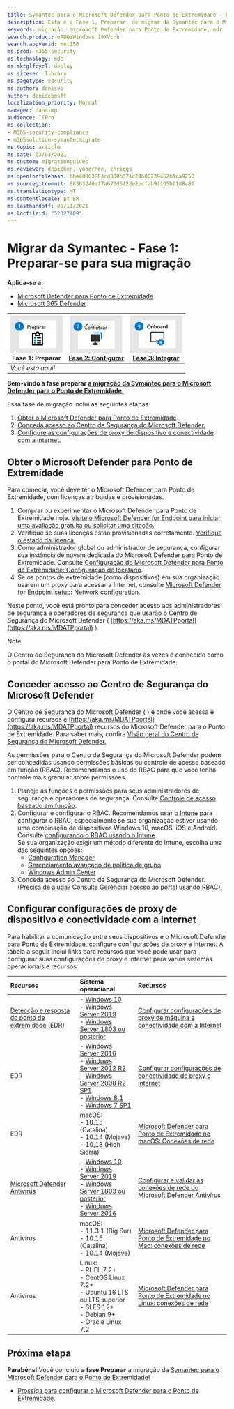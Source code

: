 ```yaml
---
title: Symantec para o Microsoft Defender para Ponto de Extremidade - Fase 1, Preparação
description: Esta é a Fase 1, Preparar, de migrar da Symantec para o Microsoft Defender para o Ponto de Extremidade.
keywords: migração, Microsoft Defender para Ponto de Extremidade, edr
search.product: eADQiWindows 10XVcnh
search.appverid: met150
ms.prod: m365-security
ms.technology: mde
ms.mktglfcycl: deploy
ms.sitesec: library
ms.pagetype: security
ms.author: deniseb
author: denisebmsft
localization_priority: Normal
manager: dansimp
audience: ITPro
ms.collection:
- M365-security-compliance
- m365solution-symantecmigrate
ms.topic: article
ms.date: 03/03/2021
ms.custom: migrationguides
ms.reviewer: depicker, yongrhee, chriggs
ms.openlocfilehash: bba48803863cd330b371c24600239462b1ca9250
ms.sourcegitcommit: 68383240ef7a673d5f28e2ecfab9f105bf1d8c8f
ms.translationtype: MT
ms.contentlocale: pt-BR
ms.lasthandoff: 05/11/2021
ms.locfileid: "52327409"
---
```

# <a name="migrate-from-symantec---phase-1-prepare-for-your-migration"></a>Migrar da Symantec - Fase 1: Preparar-se para sua migração

**Aplica-se a:**
- [Microsoft Defender para Ponto de Extremidade](https://go.microsoft.com/fwlink/p/?linkid=2154037)
- [Microsoft 365 Defender](https://go.microsoft.com/fwlink/?linkid=2118804)

|![Fase 1: Preparar](images/phase-diagrams/prepare.png)<br/>Fase 1: Preparar |[![Fase 2: Configurar](images/phase-diagrams/setup.png)](symantec-to-microsoft-defender-atp-setup.md)<br/>[Fase 2: Configurar](symantec-to-microsoft-defender-atp-setup.md) |[![Fase 3: Integrar](images/phase-diagrams/onboard.png)](symantec-to-microsoft-defender-atp-onboard.md)<br/>[Fase 3: Integrar](symantec-to-microsoft-defender-atp-onboard.md) |
|--|--|--|
|*Você está aqui!*| | |


**Bem-vindo à fase preparar [a migração da Symantec para o Microsoft Defender para o Ponto de Extremidade.](symantec-to-microsoft-defender-endpoint-migration.md#the-migration-process)** 

Essa fase de migração inclui as seguintes etapas:
1. [Obter o Microsoft Defender para Ponto de Extremidade](#get-microsoft-defender-for-endpoint).
2. [Conceda acesso ao Centro de Segurança do Microsoft Defender.](#grant-access-to-the-microsoft-defender-security-center)
3. [Configure as configurações de proxy de dispositivo e conectividade com a Internet.](#configure-device-proxy-and-internet-connectivity-settings)

## <a name="get-microsoft-defender-for-endpoint"></a>Obter o Microsoft Defender para Ponto de Extremidade

Para começar, você deve ter o Microsoft Defender para Ponto de Extremidade, com licenças atribuídas e provisionadas.

1. Comprar ou experimentar o Microsoft Defender para Ponto de Extremidade hoje. [Visite o Microsoft Defender for Endpoint para iniciar uma avaliação gratuita ou solicitar uma citação.](https://aka.ms/mdatp) 
2. Verifique se suas licenças estão provisionadas corretamente. [Verifique o estado da licença.](production-deployment.md#check-license-state)
3. Como administrador global ou administrador de segurança, configurar sua instância de nuvem dedicada do Microsoft Defender para Ponto de Extremidade. Consulte [Configuração do Microsoft Defender para Ponto de Extremidade: Configuração de locatário](production-deployment.md#tenant-configuration).
4. Se os pontos de extremidade (como dispositivos) em sua organização usarem um proxy para acessar a Internet, consulte [Microsoft Defender for Endpoint setup: Network configuration](production-deployment.md#network-configuration).
 
Neste ponto, você está pronto para conceder acesso aos administradores de segurança e operadores de segurança que usarão o Centro de Segurança do Microsoft Defender ( [https://aka.ms/MDATPportal](https://aka.ms/MDATPportal) ). 

> [!NOTE]
> O Centro de Segurança do Microsoft Defender às vezes é conhecido como o portal do Microsoft Defender para Ponto de Extremidade. 

## <a name="grant-access-to-the-microsoft-defender-security-center"></a>Conceder acesso ao Centro de Segurança do Microsoft Defender

O Centro de Segurança do Microsoft Defender ( ) é onde você acessa e configura recursos e [https://aka.ms/MDATPportal](https://aka.ms/MDATPportal) recursos do Microsoft Defender para o Ponto de Extremidade. Para saber mais, confira [Visão geral do Centro de Segurança do Microsoft Defender.](use.md)

As permissões para o Centro de Segurança do Microsoft Defender podem ser concedidas usando permissões básicas ou controle de acesso baseado em função (RBAC). Recomendamos o uso do RBAC para que você tenha controle mais granular sobre permissões.

1. Planeje as funções e permissões para seus administradores de segurança e operadores de segurança. Consulte [Controle de acesso baseado em função](prepare-deployment.md#role-based-access-control).
2. Configurar e configurar o RBAC. Recomendamos usar [o Intune](/mem/intune/fundamentals/what-is-intune) para configurar o RBAC, especialmente se sua organização estiver usando uma combinação de dispositivos Windows 10, macOS, iOS e Android. Consulte [configurando o RBAC usando o Intune](/mem/intune/fundamentals/role-based-access-control).<br/>
   Se sua organização exigir um método diferente do Intune, escolha uma das seguintes opções:
    - [Configuration Manager](/mem/configmgr/core/servers/deploy/configure/configure-role-based-administration)
    - [Gerenciamento avançado de política de grupo](/microsoft-desktop-optimization-pack/agpm)
    - [Windows Admin Center](/windows-server/manage/windows-admin-center/overview)
3. Conceda acesso ao Centro de Segurança do Microsoft Defender. (Precisa de ajuda? Consulte [Gerenciar acesso ao portal usando RBAC](rbac.md)).

## <a name="configure-device-proxy-and-internet-connectivity-settings"></a>Configurar configurações de proxy de dispositivo e conectividade com a Internet

Para habilitar a comunicação entre seus dispositivos e o Microsoft Defender para Ponto de Extremidade, configure configurações de proxy e internet. A tabela a seguir inclui links para recursos que você pode usar para configurar suas configurações de proxy e internet para vários sistemas operacionais e recursos:

|Recursos  | Sistema operacional | Recursos |
|:----|:----|:---|
|[Detecção e resposta do ponto de extremidade](overview-endpoint-detection-response.md) (EDR) |- [Windows 10](/windows/release-health/release-information/) <br/>- [Windows Server 2019](/windows/release-health/status-windows-10-1809-and-windows-server-2019)<br/>- [Windows Server 1803 ou posterior](/windows-server/get-started/whats-new-in-windows-server-1803)  |[Configurar configurações de proxy de máquina e conectividade com a Internet](configure-proxy-internet.md) |
|EDR |- [Windows Server 2016](/windows/release-health/status-windows-10-1607-and-windows-server-2016) <br/>- [Windows Server 2012 R2](/windows/release-health/status-windows-8.1-and-windows-server-2012-r2)<br/>- [Windows Server 2008 R2 SP1](/windows/release-health/status-windows-7-and-windows-server-2008-r2-sp1)<br/>- [Windows 8.1](/windows/release-health/status-windows-8.1-and-windows-server-2012-r2)<br/>- [Windows 7 SP1](/windows/release-health/status-windows-7-and-windows-server-2008-r2-sp1) |[Configurar configurações de conectividade de proxy e internet](onboard-downlevel.md#configure-proxy-and-internet-connectivity-settings) |
|EDR  |macOS: <br/>- 10.15 (Catalina)<br/>- 10.14 (Mojave) <br/>- 10,13 (High Sierra)  |[Microsoft Defender para Ponto de Extremidade no macOS: Conexões de rede](microsoft-defender-endpoint-mac.md#network-connections) |
|[Microsoft Defender Antivírus](microsoft-defender-antivirus-in-windows-10.md) |- [Windows 10](/windows/release-health/release-information/) <br/>- [Windows Server 2019](/windows/release-health/status-windows-10-1809-and-windows-server-2019)<br/>- [Windows Server 1803 ou posterior](/windows-server/get-started/whats-new-in-windows-server-1803) <br/>- [Windows Server 2016](/windows-server/get-started/whats-new-in-windows-server-2016) |[Configurar e validar as conexões de rede do Microsoft Defender Antivírus](configure-network-connections-microsoft-defender-antivirus.md)<br/> |
|Antivírus |macOS: <br/>- 11.3.1 (Big Sur)<br/>- 10.15 (Catalina)<br/>- 10.14 (Mojave)  |[Microsoft Defender para Ponto de Extremidade no Mac: conexões de rede](microsoft-defender-endpoint-mac.md#network-connections) |
|Antivírus |Linux: <br/>- RHEL 7.2+<br/>- CentOS Linux 7.2+<br/>- Ubuntu 16 LTS ou LTS superior<br/>- SLES 12+<br/>- Debian 9+<br/>- Oracle Linux 7.2 |[Microsoft Defender para Ponto de Extremidade no Linux: conexões de rede](microsoft-defender-endpoint-linux.md#network-connections)  |

## <a name="next-step"></a>Próxima etapa

**Parabéns**! Você concluiu **a fase Preparar** a migração da [Symantec para o Microsoft Defender para o Ponto de Extremidade!](symantec-to-microsoft-defender-endpoint-migration.md#the-migration-process)
- [Prossiga para configurar o Microsoft Defender para o Ponto de Extremidade](symantec-to-microsoft-defender-atp-setup.md).
